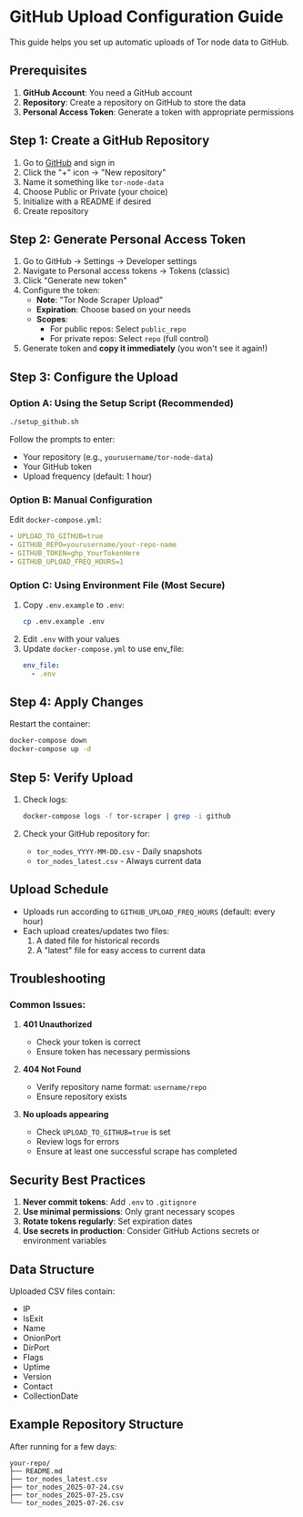 # GitHub Upload Configuration Guide

This guide helps you set up automatic uploads of Tor node data to GitHub.

## Prerequisites

1. **GitHub Account**: You need a GitHub account
2. **Repository**: Create a repository on GitHub to store the data
3. **Personal Access Token**: Generate a token with appropriate permissions

## Step 1: Create a GitHub Repository

1. Go to [GitHub](https://github.com) and sign in
2. Click the "+" icon → "New repository"
3. Name it something like `tor-node-data`
4. Choose Public or Private (your choice)
5. Initialize with a README if desired
6. Create repository

## Step 2: Generate Personal Access Token

1. Go to GitHub → Settings → Developer settings
2. Navigate to Personal access tokens → Tokens (classic)
3. Click "Generate new token"
4. Configure the token:
   - **Note**: "Tor Node Scraper Upload"
   - **Expiration**: Choose based on your needs
   - **Scopes**: 
     - For public repos: Select `public_repo`
     - For private repos: Select `repo` (full control)
5. Generate token and **copy it immediately** (you won't see it again!)

## Step 3: Configure the Upload

### Option A: Using the Setup Script (Recommended)
```bash
./setup_github.sh
```
Follow the prompts to enter:
- Your repository (e.g., `yourusername/tor-node-data`)
- Your GitHub token
- Upload frequency (default: 1 hour)

### Option B: Manual Configuration
Edit `docker-compose.yml`:
```yaml
- UPLOAD_TO_GITHUB=true
- GITHUB_REPO=yourusername/your-repo-name
- GITHUB_TOKEN=ghp_YourTokenHere
- GITHUB_UPLOAD_FREQ_HOURS=1
```

### Option C: Using Environment File (Most Secure)
1. Copy `.env.example` to `.env`:
   ```bash
   cp .env.example .env
   ```
2. Edit `.env` with your values
3. Update `docker-compose.yml` to use env_file:
   ```yaml
   env_file:
     - .env
   ```

## Step 4: Apply Changes

Restart the container:
```bash
docker-compose down
docker-compose up -d
```

## Step 5: Verify Upload

1. Check logs:
   ```bash
   docker-compose logs -f tor-scraper | grep -i github
   ```

2. Check your GitHub repository for:
   - `tor_nodes_YYYY-MM-DD.csv` - Daily snapshots
   - `tor_nodes_latest.csv` - Always current data

## Upload Schedule

- Uploads run according to `GITHUB_UPLOAD_FREQ_HOURS` (default: every hour)
- Each upload creates/updates two files:
  1. A dated file for historical records
  2. A "latest" file for easy access to current data

## Troubleshooting

### Common Issues:

1. **401 Unauthorized**
   - Check your token is correct
   - Ensure token has necessary permissions

2. **404 Not Found**
   - Verify repository name format: `username/repo`
   - Ensure repository exists

3. **No uploads appearing**
   - Check `UPLOAD_TO_GITHUB=true` is set
   - Review logs for errors
   - Ensure at least one successful scrape has completed

## Security Best Practices

1. **Never commit tokens**: Add `.env` to `.gitignore`
2. **Use minimal permissions**: Only grant necessary scopes
3. **Rotate tokens regularly**: Set expiration dates
4. **Use secrets in production**: Consider GitHub Actions secrets or environment variables

## Data Structure

Uploaded CSV files contain:
- IP
- IsExit
- Name
- OnionPort
- DirPort
- Flags
- Uptime
- Version
- Contact
- CollectionDate

## Example Repository Structure

After running for a few days:
```
your-repo/
├── README.md
├── tor_nodes_latest.csv
├── tor_nodes_2025-07-24.csv
├── tor_nodes_2025-07-25.csv
└── tor_nodes_2025-07-26.csv
```